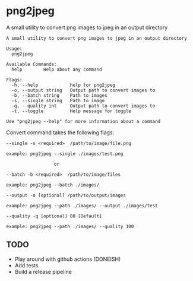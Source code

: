 # png2jpeg

A small utility to convert png images to jpeg in an output directory

```
A small utility to convert png images to jpeg in an output directory

Usage:
  png2jpeg

Available Commands:
  help        Help about any command

Flags:
  -h, --help            help for png2jpeg
  -o, --output string   Output path to convert images to
  -b, --batch string    Path to images
  -s, --single string   Path to image
  -q, --quality int     Output path to convert images to
  -t, --toggle          Help message for toggle
  
Use "png2jpeg --help" for more information about a command
```

Convert command takes the following flags:

```
--single -s <required>  /path/to/image/file.png

example: png2jpeg --single ./images/test.png

                  or

--batch -b <required>  /path/to/image/files

example: png2jpeg --batch ./images/

--output -o [optional] /path/to/output/images

example: png2jpeg --path ./images/ --output ./images/test

--quality -q [optional] 80 [Default]

example: png2jpeg --path ./images/ --quality 100

```

## TODO

* Play around with github actions (DONEISH) 
* Add tests
* Build a release pipeline
